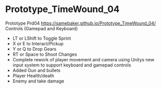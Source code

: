 # Prototype_TimeWound_04
 Prototype Prd04
 https://samebaker.github.io/Prototype_TimeWound_04/
 Controls (Gamepad and Keyboard)
 - LT or LShift to Toggle Sprint
 - X or E to Interact/Pickup
 - Y or Q to Drop Gears
 - RT or Space to Shoot
 Changes
 - Complete rework of player movement and camera using Unitys new input system to support keyboard and gamepad controls
 - Added Gun and bullets 
 - Player Health/death
 - Enemy and take damage 
